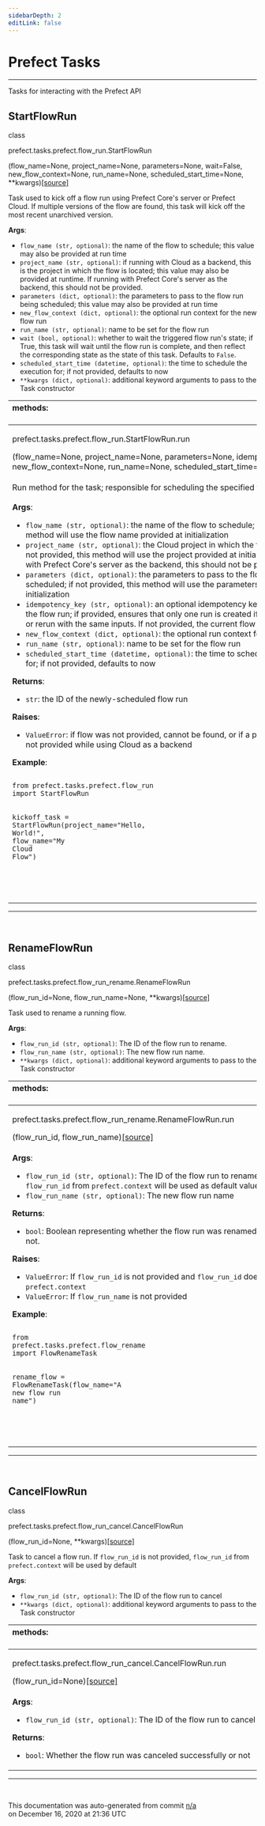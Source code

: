 ```yaml
---
sidebarDepth: 2
editLink: false
---
```

# Prefect Tasks
---
Tasks for interacting with the Prefect API
 ## StartFlowRun
 <div class='class-sig' id='prefect-tasks-prefect-flow-run-startflowrun'><p class="prefect-sig">class </p><p class="prefect-class">prefect.tasks.prefect.flow_run.StartFlowRun</p>(flow_name=None, project_name=None, parameters=None, wait=False, new_flow_context=None, run_name=None, scheduled_start_time=None, **kwargs)<span class="source"><a href="https://github.com/PrefectHQ/prefect/blob/master/src/prefect/tasks/prefect/flow_run.py#L15">[source]</a></span></div>

Task used to kick off a flow run using Prefect Core's server or Prefect Cloud.  If multiple versions of the flow are found, this task will kick off the most recent unarchived version.

**Args**:     <ul class="args"><li class="args">`flow_name (str, optional)`: the name of the flow to schedule; this value may also be         provided at run time     </li><li class="args">`project_name (str, optional)`: if running with Cloud as a backend, this is the project         in which the flow is located; this value may also be provided at runtime. If         running with Prefect Core's server as the backend, this should not be provided.     </li><li class="args">`parameters (dict, optional)`: the parameters to pass to the flow run being scheduled;         this value may also be provided at run time     </li><li class="args">`new_flow_context (dict, optional)`: the optional run context for the new flow run     </li><li class="args">`run_name (str, optional)`: name to be set for the flow run     </li><li class="args">`wait (bool, optional)`: whether to wait the triggered flow run's state; if True, this         task will wait until the flow run is complete, and then reflect the corresponding         state as the state of this task.  Defaults to `False`.     </li><li class="args">`scheduled_start_time (datetime, optional)`: the time to schedule the execution         for; if not provided, defaults to now     </li><li class="args">`**kwargs (dict, optional)`: additional keyword arguments to pass to the Task constructor</li></ul>

|methods: &nbsp;&nbsp;&nbsp;&nbsp;&nbsp;&nbsp;&nbsp;&nbsp;&nbsp;&nbsp;&nbsp;&nbsp;&nbsp;&nbsp;&nbsp;&nbsp;&nbsp;&nbsp;&nbsp;&nbsp;&nbsp;&nbsp;&nbsp;&nbsp;&nbsp;&nbsp;&nbsp;&nbsp;&nbsp;&nbsp;&nbsp;&nbsp;&nbsp;&nbsp;&nbsp;&nbsp;&nbsp;&nbsp;&nbsp;&nbsp;&nbsp;&nbsp;&nbsp;&nbsp;&nbsp;&nbsp;&nbsp;&nbsp;&nbsp;&nbsp;&nbsp;&nbsp;&nbsp;&nbsp;&nbsp;&nbsp;&nbsp;&nbsp;&nbsp;&nbsp;&nbsp;&nbsp;&nbsp;&nbsp;&nbsp;&nbsp;&nbsp;&nbsp;&nbsp;&nbsp;&nbsp;&nbsp;&nbsp;&nbsp;&nbsp;&nbsp;&nbsp;&nbsp;&nbsp;&nbsp;&nbsp;&nbsp;&nbsp;&nbsp;&nbsp;&nbsp;&nbsp;&nbsp;&nbsp;&nbsp;&nbsp;&nbsp;&nbsp;&nbsp;&nbsp;&nbsp;&nbsp;&nbsp;&nbsp;&nbsp;&nbsp;&nbsp;&nbsp;&nbsp;&nbsp;&nbsp;&nbsp;&nbsp;&nbsp;&nbsp;&nbsp;&nbsp;&nbsp;&nbsp;&nbsp;&nbsp;&nbsp;&nbsp;&nbsp;&nbsp;&nbsp;&nbsp;&nbsp;&nbsp;&nbsp;&nbsp;&nbsp;&nbsp;&nbsp;&nbsp;&nbsp;&nbsp;&nbsp;&nbsp;&nbsp;&nbsp;&nbsp;&nbsp;&nbsp;&nbsp;&nbsp;&nbsp;&nbsp;&nbsp;&nbsp;&nbsp;&nbsp;&nbsp;&nbsp;&nbsp;|
|:----|
 | <div class='method-sig' id='prefect-tasks-prefect-flow-run-startflowrun-run'><p class="prefect-class">prefect.tasks.prefect.flow_run.StartFlowRun.run</p>(flow_name=None, project_name=None, parameters=None, idempotency_key=None, new_flow_context=None, run_name=None, scheduled_start_time=None)<span class="source"><a href="https://github.com/PrefectHQ/prefect/blob/master/src/prefect/tasks/prefect/flow_run.py#L60">[source]</a></span></div>
<p class="methods">Run method for the task; responsible for scheduling the specified flow run.<br><br>**Args**:     <ul class="args"><li class="args">`flow_name (str, optional)`: the name of the flow to schedule; if not provided,         this method will use the flow name provided at initialization     </li><li class="args">`project_name (str, optional)`: the Cloud project in which the flow is located; if         not provided, this method will use the project provided at initialization. If         running with Prefect Core's server as the backend, this should not be provided.     </li><li class="args">`parameters (dict, optional)`: the parameters to pass to the flow run being         scheduled; if not provided, this method will use the parameters provided at         initialization     </li><li class="args">`idempotency_key (str, optional)`: an optional idempotency key for scheduling the         flow run; if provided, ensures that only one run is created if this task is retried         or rerun with the same inputs.  If not provided, the current flow run ID will be used.     </li><li class="args">`new_flow_context (dict, optional)`: the optional run context for the new flow run     </li><li class="args">`run_name (str, optional)`: name to be set for the flow run     </li><li class="args">`scheduled_start_time (datetime, optional)`: the time to schedule the execution         for; if not provided, defaults to now</li></ul> **Returns**:     <ul class="args"><li class="args">`str`: the ID of the newly-scheduled flow run</li></ul> **Raises**:     <ul class="args"><li class="args">`ValueError`: if flow was not provided, cannot be found, or if a project name was         not provided while using Cloud as a backend</li></ul> **Example**:     <br><pre class="language-python"><code class="language-python">    <span class="token keyword">from</span> prefect.tasks.prefect.flow_run <span class="token keyword">import</span> StartFlowRun<br><br>    kickoff_task <span class="token operator">=</span> StartFlowRun<span class="token punctuation">(</span>project_name<span class="token operator">=</span><span class="token string">"</span><span class="token string">Hello, World!</span><span class="token string">"</span><span class="token punctuation">,</span> flow_name<span class="token operator">=</span><span class="token string">"</span><span class="token string">My Cloud Flow</span><span class="token string">"</span><span class="token punctuation">)</span><br>    <br></code></pre><br></p>|

---
<br>

 ## RenameFlowRun
 <div class='class-sig' id='prefect-tasks-prefect-flow-run-rename-renameflowrun'><p class="prefect-sig">class </p><p class="prefect-class">prefect.tasks.prefect.flow_run_rename.RenameFlowRun</p>(flow_run_id=None, flow_run_name=None, **kwargs)<span class="source"><a href="https://github.com/PrefectHQ/prefect/blob/master/src/prefect/tasks/prefect/flow_run_rename.py#L10">[source]</a></span></div>

Task used to rename a running flow.

**Args**:     <ul class="args"><li class="args">`flow_run_id (str, optional)`: The ID of the flow run to rename.     </li><li class="args">`flow_run_name (str, optional)`: The new flow run name.     </li><li class="args">`**kwargs (dict, optional)`: additional keyword arguments to pass to the Task constructor</li></ul>

|methods: &nbsp;&nbsp;&nbsp;&nbsp;&nbsp;&nbsp;&nbsp;&nbsp;&nbsp;&nbsp;&nbsp;&nbsp;&nbsp;&nbsp;&nbsp;&nbsp;&nbsp;&nbsp;&nbsp;&nbsp;&nbsp;&nbsp;&nbsp;&nbsp;&nbsp;&nbsp;&nbsp;&nbsp;&nbsp;&nbsp;&nbsp;&nbsp;&nbsp;&nbsp;&nbsp;&nbsp;&nbsp;&nbsp;&nbsp;&nbsp;&nbsp;&nbsp;&nbsp;&nbsp;&nbsp;&nbsp;&nbsp;&nbsp;&nbsp;&nbsp;&nbsp;&nbsp;&nbsp;&nbsp;&nbsp;&nbsp;&nbsp;&nbsp;&nbsp;&nbsp;&nbsp;&nbsp;&nbsp;&nbsp;&nbsp;&nbsp;&nbsp;&nbsp;&nbsp;&nbsp;&nbsp;&nbsp;&nbsp;&nbsp;&nbsp;&nbsp;&nbsp;&nbsp;&nbsp;&nbsp;&nbsp;&nbsp;&nbsp;&nbsp;&nbsp;&nbsp;&nbsp;&nbsp;&nbsp;&nbsp;&nbsp;&nbsp;&nbsp;&nbsp;&nbsp;&nbsp;&nbsp;&nbsp;&nbsp;&nbsp;&nbsp;&nbsp;&nbsp;&nbsp;&nbsp;&nbsp;&nbsp;&nbsp;&nbsp;&nbsp;&nbsp;&nbsp;&nbsp;&nbsp;&nbsp;&nbsp;&nbsp;&nbsp;&nbsp;&nbsp;&nbsp;&nbsp;&nbsp;&nbsp;&nbsp;&nbsp;&nbsp;&nbsp;&nbsp;&nbsp;&nbsp;&nbsp;&nbsp;&nbsp;&nbsp;&nbsp;&nbsp;&nbsp;&nbsp;&nbsp;&nbsp;&nbsp;&nbsp;&nbsp;&nbsp;&nbsp;&nbsp;&nbsp;&nbsp;&nbsp;|
|:----|
 | <div class='method-sig' id='prefect-tasks-prefect-flow-run-rename-renameflowrun-run'><p class="prefect-class">prefect.tasks.prefect.flow_run_rename.RenameFlowRun.run</p>(flow_run_id, flow_run_name)<span class="source"><a href="https://github.com/PrefectHQ/prefect/blob/master/src/prefect/tasks/prefect/flow_run_rename.py#L30">[source]</a></span></div>
<p class="methods">**Args**:     <ul class="args"><li class="args">`flow_run_id (str, optional)`: The ID of the flow run to rename. If `None`,         the `flow_run_id` from `prefect.context` will be used as default value     </li><li class="args">`flow_run_name (str, optional)`: The new flow run name</li></ul> **Returns**:     <ul class="args"><li class="args">`bool`: Boolean representing whether the flow run was renamed successfully or not.</li></ul> **Raises**:     <ul class="args"><li class="args">`ValueError`: If `flow_run_id` is not provided and `flow_run_id` does not exist         in `prefect.context`     </li><li class="args">`ValueError`: If `flow_run_name` is not provided</li></ul> **Example**:     <br><pre class="language-python"><code class="language-python">    <span class="token keyword">from</span> prefect.tasks.prefect.flow_rename <span class="token keyword">import</span> FlowRenameTask<br><br>    rename_flow <span class="token operator">=</span> FlowRenameTask<span class="token punctuation">(</span>flow_name<span class="token operator">=</span><span class="token string">"</span><span class="token string">A new flow run name</span><span class="token string">"</span><span class="token punctuation">)</span><br>    <br></code></pre><br></p>|

---
<br>

 ## CancelFlowRun
 <div class='class-sig' id='prefect-tasks-prefect-flow-run-cancel-cancelflowrun'><p class="prefect-sig">class </p><p class="prefect-class">prefect.tasks.prefect.flow_run_cancel.CancelFlowRun</p>(flow_run_id=None, **kwargs)<span class="source"><a href="https://github.com/PrefectHQ/prefect/blob/master/src/prefect/tasks/prefect/flow_run_cancel.py#L10">[source]</a></span></div>

Task to cancel a flow run. If `flow_run_id` is not provided, `flow_run_id` from `prefect.context` will be used by default

**Args**:     <ul class="args"><li class="args">`flow_run_id (str, optional)`: The ID of the flow run to cancel     </li><li class="args">`**kwargs (dict, optional)`: additional keyword arguments to pass to the Task constructor</li></ul>

|methods: &nbsp;&nbsp;&nbsp;&nbsp;&nbsp;&nbsp;&nbsp;&nbsp;&nbsp;&nbsp;&nbsp;&nbsp;&nbsp;&nbsp;&nbsp;&nbsp;&nbsp;&nbsp;&nbsp;&nbsp;&nbsp;&nbsp;&nbsp;&nbsp;&nbsp;&nbsp;&nbsp;&nbsp;&nbsp;&nbsp;&nbsp;&nbsp;&nbsp;&nbsp;&nbsp;&nbsp;&nbsp;&nbsp;&nbsp;&nbsp;&nbsp;&nbsp;&nbsp;&nbsp;&nbsp;&nbsp;&nbsp;&nbsp;&nbsp;&nbsp;&nbsp;&nbsp;&nbsp;&nbsp;&nbsp;&nbsp;&nbsp;&nbsp;&nbsp;&nbsp;&nbsp;&nbsp;&nbsp;&nbsp;&nbsp;&nbsp;&nbsp;&nbsp;&nbsp;&nbsp;&nbsp;&nbsp;&nbsp;&nbsp;&nbsp;&nbsp;&nbsp;&nbsp;&nbsp;&nbsp;&nbsp;&nbsp;&nbsp;&nbsp;&nbsp;&nbsp;&nbsp;&nbsp;&nbsp;&nbsp;&nbsp;&nbsp;&nbsp;&nbsp;&nbsp;&nbsp;&nbsp;&nbsp;&nbsp;&nbsp;&nbsp;&nbsp;&nbsp;&nbsp;&nbsp;&nbsp;&nbsp;&nbsp;&nbsp;&nbsp;&nbsp;&nbsp;&nbsp;&nbsp;&nbsp;&nbsp;&nbsp;&nbsp;&nbsp;&nbsp;&nbsp;&nbsp;&nbsp;&nbsp;&nbsp;&nbsp;&nbsp;&nbsp;&nbsp;&nbsp;&nbsp;&nbsp;&nbsp;&nbsp;&nbsp;&nbsp;&nbsp;&nbsp;&nbsp;&nbsp;&nbsp;&nbsp;&nbsp;&nbsp;&nbsp;&nbsp;&nbsp;&nbsp;&nbsp;&nbsp;|
|:----|
 | <div class='method-sig' id='prefect-tasks-prefect-flow-run-cancel-cancelflowrun-run'><p class="prefect-class">prefect.tasks.prefect.flow_run_cancel.CancelFlowRun.run</p>(flow_run_id=None)<span class="source"><a href="https://github.com/PrefectHQ/prefect/blob/master/src/prefect/tasks/prefect/flow_run_cancel.py#L28">[source]</a></span></div>
<p class="methods">**Args**:     <ul class="args"><li class="args">`flow_run_id (str, optional)`: The ID of the flow run to cancel</li></ul> **Returns**:     <ul class="args"><li class="args">`bool`: Whether the flow run was canceled successfully or not</li></ul></p>|

---
<br>


<p class="auto-gen">This documentation was auto-generated from commit <a href='https://github.com/PrefectHQ/prefect/commit/n/a'>n/a</a> </br>on December 16, 2020 at 21:36 UTC</p>